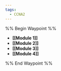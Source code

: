 ```yaml
---
tags:
  - CCNA2
---
```


%% Begin Waypoint %%
- **[[Module 1]]**
- **[[Module 2]]**
- **[[Module 3]]**
- **[[Module 4]]**

%% End Waypoint %%

